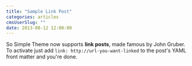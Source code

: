 ```yaml
---
title: "Sample Link Post"
categories: articles
cmsUserSlug: ""
date: 2013-08-12 12:00:00
---
```


So Simple Theme now supports **link posts**, made famous by John Gruber. To activate just add `link: http://url-you-want-linked` to the post's YAML front matter and you're done.